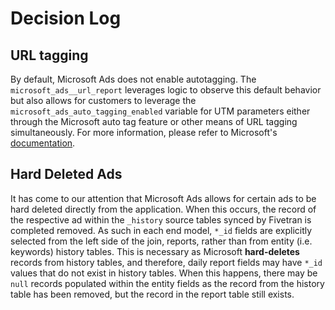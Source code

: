 # Decision Log 

## URL tagging 
By default, Microsoft Ads does not enable autotagging. The `microsoft_ads__url_report` leverages logic to observe this default behavior but also allows for customers to leverage the `microsoft_ads_auto_tagging_enabled` variable for UTM parameters either through the Microsoft auto tag feature or other means of URL tagging simultaneously. For more information, please refer to Microsoft's [documentation](https://help.ads.microsoft.com/#apex/ads/en/56798/2-500).

## Hard Deleted Ads
It has come to our attention that Microsoft Ads allows for certain ads to be hard deleted directly from the application. When this occurs, the record of the respective ad within the `_history` source tables synced by Fivetran is completed removed. As such in each end model, `*_id` fields are explicitly selected from the left side of the join, reports, rather than from entity (i.e. keywords) history tables. This is necessary as Microsoft **hard-deletes** records from history tables, and therefore, daily report fields may have `*_id` values that do not exist in history tables. When this happens, there may be `null` records populated within the entity fields as the record from the history table has been removed, but the record in the report table still exists.